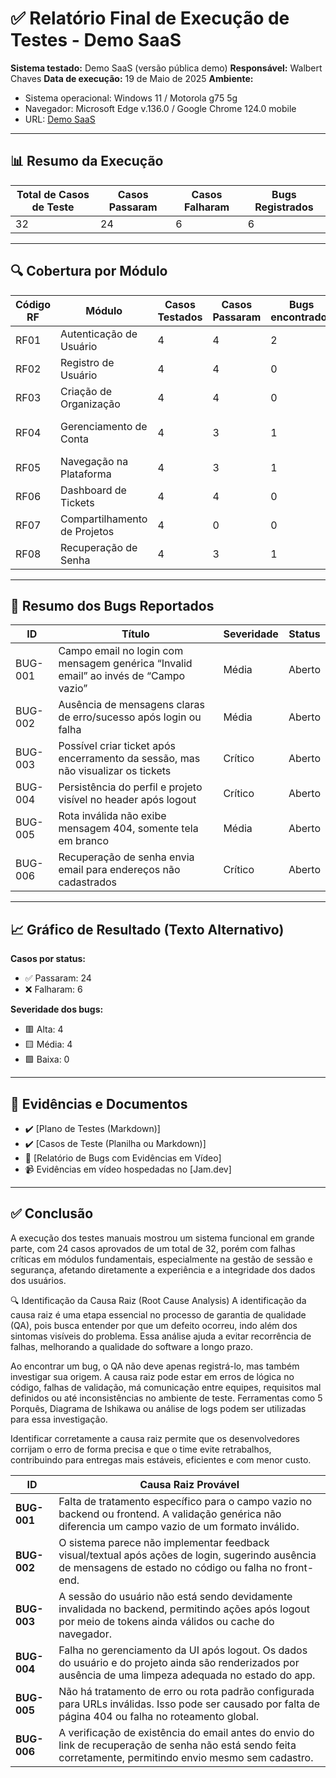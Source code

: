 # ✅ **Relatório Final de Execução de Testes - Demo SaaS**

**Sistema testado:** Demo SaaS (versão pública demo)
**Responsável:** Walbert Chaves
**Data de execução:** 19 de Maio de 2025
**Ambiente:**

* Sistema operacional: Windows 11 / Motorola g75 5g
* Navegador: Microsoft Edge v.136.0 / Google Chrome 124.0 mobile
* URL: [Demo SaaS]( https://demo-saas.bugbug.io/)

---

## 📊 **Resumo da Execução**

| Total de Casos de Teste | Casos Passaram | Casos Falharam | Bugs Registrados |
| ----------------------- | -------------- | -------------- | ---------------- |
| 32                      | 24             | 6              | 6                |

---

## 🔍 **Cobertura por Módulo**

| Código RF | Módulo                   | Casos Testados | Casos Passaram | Bugs encontrados | Bug(s) Associado(s)       |
| --------- | ------------------------ | -------------- | -------------- | -------------- | ------------------------- |
| RF01      | Autenticação de Usuário                    | 4              | 4              | 2              | BUG-001 |
| RF02      | 	Registro de Usuário               | 	4              | 	4              | 0              | -                         |
| RF03      | Criação de Organização       | 4             | 4             | 0              |                   |
| RF04      | 	Gerenciamento de Conta           | 4              | 3              | 1              | BUG-003, BUG-004, BUG-006                   |
| RF05      |Navegação na Plataforma             | 4              | 3              | 1              | BUG-005                 |
| RF06      | 	Dashboard de Tickets    | 4             | 4              | 0              | -                         |
| RF07      | 	Compartilhamento de Projetos | 4              | 0             | 0              | Testes não realizados                       |
| RF08      | Recuperação de Senha              | 4              | 3           | 1             |  BUG-002                        |


---

## 🐞 **Resumo dos Bugs Reportados**

| ID      | Título                                                                                                              | Severidade | Status |
| ------- | ------------------------------------------------------------------------------------------------------------------- | ---------- | ------ |
| BUG-001 | Campo email no login com mensagem genérica “Invalid email” ao invés de “Campo vazio”                                | Média      | Aberto |
| BUG-002 | Ausência de mensagens claras de erro/sucesso após login ou falha                                                    | Média      | Aberto |
| BUG-003 | Possível criar ticket após encerramento da sessão, mas não visualizar os tickets                                    | Crítico    | Aberto |
| BUG-004 | Persistência do perfil e projeto visível no header após logout                                                      | Crítico    | Aberto |
| BUG-005 | Rota inválida não exibe mensagem 404, somente tela em branco                                                        | Média      | Aberto |
| BUG-006 | Recuperação de senha envia email para endereços não cadastrados                                                     | Crítico    | Aberto |


---

## 📈 **Gráfico de Resultado (Texto Alternativo)**

**Casos por status:**

* ✅ Passaram: 24
* ❌ Falharam: 6

**Severidade dos bugs:**

* 🟥 Alta: 4
* 🟨 Média: 4
* 🟩 Baixa: 0

---

## 📁 **Evidências e Documentos**

* ✔️ [Plano de Testes (Markdown)]
* ✔️ [Casos de Teste (Planilha ou Markdown)]
* 🐛 [Relatório de Bugs com Evidências em Vídeo]
* 📹 Evidências em vídeo hospedadas no [Jam.dev]

---

## ✅ **Conclusão**

A execução dos testes manuais mostrou um sistema funcional em grande parte, com 24 casos aprovados de um total de 32, porém com falhas críticas em módulos fundamentais, especialmente na gestão de sessão e segurança, afetando diretamente a experiência e a integridade dos dados dos usuários.

🔍 Identificação da Causa Raiz (Root Cause Analysis)
A identificação da causa raiz é uma etapa essencial no processo de garantia de qualidade (QA), pois busca entender por que um defeito ocorreu, indo além dos sintomas visíveis do problema. Essa análise ajuda a evitar recorrência de falhas, melhorando a qualidade do software a longo prazo.

Ao encontrar um bug, o QA não deve apenas registrá-lo, mas também investigar sua origem. A causa raiz pode estar em erros de lógica no código, falhas de validação, má comunicação entre equipes, requisitos mal definidos ou até inconsistências no ambiente de teste. Ferramentas como 5 Porquês, Diagrama de Ishikawa ou análise de logs podem ser utilizadas para essa investigação.

Identificar corretamente a causa raiz permite que os desenvolvedores corrijam o erro de forma precisa e que o time evite retrabalhos, contribuindo para entregas mais estáveis, eficientes e com menor custo.

| ID          | Causa Raiz Provável                                                                                                                                         |
| ----------- | ----------------------------------------------------------------------------------------------------------------------------------------------------------- |
| **BUG-001** | Falta de tratamento específico para o campo vazio no backend ou frontend. A validação genérica não diferencia um campo vazio de um formato inválido.        |
| **BUG-002** | O sistema parece não implementar feedback visual/textual após ações de login, sugerindo ausência de mensagens de estado no código ou falha no front-end.    |
| **BUG-003** | A sessão do usuário não está sendo devidamente invalidada no backend, permitindo ações após logout por meio de tokens ainda válidos ou cache do navegador.  |
| **BUG-004** | Falha no gerenciamento da UI após logout. Os dados do usuário e do projeto ainda são renderizados por ausência de uma limpeza adequada no estado do app.    |
| **BUG-005** | Não há tratamento de erro ou rota padrão configurada para URLs inválidas. Isso pode ser causado por falta de página 404 ou falha no roteamento global.      |
| **BUG-006** | A verificação de existência do email antes do envio do link de recuperação de senha não está sendo feita corretamente, permitindo envio mesmo sem cadastro. |

